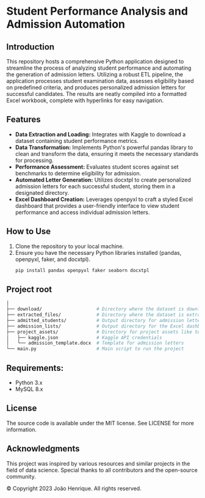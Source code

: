 # Student Performance Analysis and Admission Automation

## Introduction
This repository hosts a comprehensive Python application designed to streamline the process of analyzing student performance and automating the generation of admission letters. Utilizing a robust ETL pipeline, the application processes student examination data, assesses eligibility based on predefined criteria, and produces personalized admission letters for successful candidates. The results are neatly compiled into a formatted Excel workbook, complete with hyperlinks for easy navigation.

## Features
- **Data Extraction and Loading:** Integrates with Kaggle to download a dataset containing student performance metrics.
- **Data Transformation:** Implements Python's powerful pandas library to clean and transform the data, ensuring it meets the necessary standards for processing.
- **Performance Assessment:** Evaluates student scores against set benchmarks to determine eligibility for admission.
- **Automated Letter Generation:** Utilizes docxtpl to create personalized admission letters for each successful student, storing them in a designated directory.
- **Excel Dashboard Creation:** Leverages openpyxl to craft a styled Excel dashboard that provides a user-friendly interface to view student performance and access individual admission letters.

## How to Use
1. Clone the repository to your local machine.
2. Ensure you have the necessary Python libraries installed (pandas, openpyxl, faker, and docxtpl).
   ```sh
   pip install pandas openpyxl faker seaborn docxtpl
   ```
   
## Project root
```sh
│
├── download/                    # Directory where the dataset is downloaded
├── extracted_files/             # Directory where the dataset is extracted
├── admitted_students/           # Output directory for admission letters
├── admission_lists/             # Output directory for the Excel dashboard
├── project_assets/              # Directory for project assets like templates
│   ├── kaggle.json              # Kaggle API credentials
│   └── admission_template.docx  # Template for admission letters
└── main.py                      # Main script to run the project
```

## Requirements:
- Python 3.x
- MySQL 8.x

## License

The source code is available under the MIT license. See LICENSE for more information.

## Acknowledgments

This project was inspired by various resources and similar projects in the field of data science. Special thanks to all contributors and the open-source community.

© Copyright 2023 João Henrique. All rights reserved.
